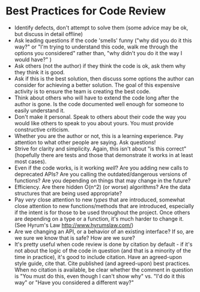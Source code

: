 # Best Practices for Code Review

- Identify defects, don't attempt to solve them (some advice may be ok, but discuss in detail offline)
- Ask leading questions if the code 'smells' funny ("why did you do it this way?" or "I'm trying to understand this code, walk me through the options you considered" rather than, "why didn't you do it the way I would have?" )
- Ask others (not the author) if they think the code is ok, ask them why they think it is good.
- Ask if this is the best solution, then discuss some options the author can consider for achieving a better solution. The goal of this expensive activity is to ensure the team is creating the best code.
- Think about others who will have to extend the code long after the author is gone. Is the code documented well enough for someone to easily understand it.
- Don't make it personal. Speak to others about their code the way you would like others to speak to you about yours. You must provide constructive criticism.
- Whether you are the author or not, this is a learning experience. Pay attention to what other people are saying. Ask questions!
- Strive for clarity and simplicity. Again, this isn't about "is this correct" (hopefully there are tests and those that demonstrate it works in at least most cases). 
- Even if the code works, is it working *well*? Are you adding new calls to deprecated APIs? Are you calling the outdated/dangerous versions of functions? Are you depending on things that may change in the future?
- Efficiency. Are there hidden O(n^2) (or worse) algorithms? Are the data structures that are being used appropriate?
- Pay *very* close attention to new *types* that are introduced, somewhat close attention to new functions/methods that are introduced, especially if the intent is for those to be used throughout the project. Once others are depending on a type or a function, it's much harder to change it.  (See Hyrum's Law http://www.hyrumslaw.com/)
- Are we changing an API, or a behavior of an existing interface? If so, are we sure we know that is safe?  How are we sure? 
- It's pretty useful when code review is done by citation by default - if it's not about the logic of the code in question (and that is a minority of the time in practice), it's good to include citation. Have an agreed-upon style guide, cite that. Cite published (and agreed-upon) best practices. When no citation is available, be clear whether the comment in question is "You must do this, even though I can't show why" vs. "I'd do it this way" or "Have you considered a different way?"
